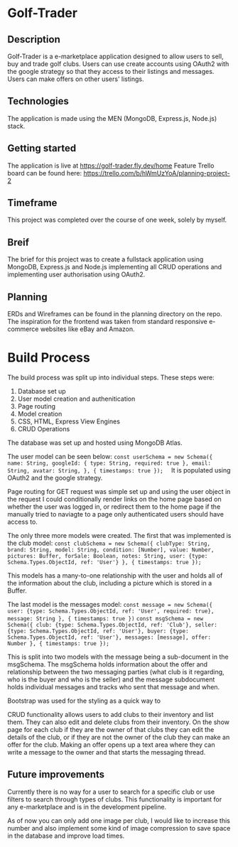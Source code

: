 # Golf-Trader

## Description

Golf-Trader is a e-marketplace application designed to allow users to sell, buy and trade golf clubs. Users can use create accounts using OAuth2 with the google strategy so that they access to their listings and messages. Users can make offers on other users' listings.

## Technologies
The application is made using the MEN (MongoDB, Express.js, Node.js) stack. 


## Getting started
The application is live at https://golf-trader.fly.dev/home 
Feature Trello board can be found here: https://trello.com/b/hWmUzYoA/planning-project-2


## Timeframe
This project was completed over the course of one week, solely by myself.


## Breif
The brief for this project was to create a fullstack application using MongoDB, Express.js and Node.js implementing all CRUD operations and implementing user authorisation using OAuth2.


## Planning
ERDs and Wireframes can be found in the planning directory on the repo. The inspiration for the frontend was taken from standard responsive e-commerce websites like eBay and Amazon.

# Build Process
The build process was split up into individual steps. These steps were:
1. Database set up
2. User model creation and authenitication
3. Page routing
4. Model creation
5. CSS, HTML, Express View Engines
6. CRUD Operations
   
The database was set up and hosted using MongoDB Atlas.

The user model can be seen below: 
`const userSchema = new Schema({
  name: String,
  googleId: {
    type: String,
    required: true
  },
  email: String,
  avatar: String,
}, {
  timestamps: true
}); 
`
It is populated using OAuth2 and the google strategy.

Page routing for GET request was simple set up and using the user object in the request I could conditionally render links on the home page based on whether the user was logged in, or redirect them to the home page if the manually tried to naviagte to a page only authenticated users should have access to.

The only three more models were created. The first that was implemented is the club model:
`const clubSchema = new Schema({
  clubType: String,
  brand: String,
  model: String,
  condition: [Number],
  value: Number,
  pictures: Buffer,
  forSale: Boolean,
  notes: String,
  user: {type: Schema.Types.ObjectId, ref: 'User'}
}, {
  timestamps: true
});`

This models has a many-to-one relationship with the user and holds all of the information about the club, including a picture which is stored in a Buffer.

The last model is the messages model: 
`const message = new Schema({
    user: {type: Schema.Types.ObjectId, ref: 'User', required: true},
    message: String
  }, {
    timestamps: true
  })`
`const msgSchema = new Schema({
    club: {type: Schema.Types.ObjectId, ref: 'Club'},
    seller: {type: Schema.Types.ObjectId, ref: 'User'},
    buyer: {type: Schema.Types.ObjectId, ref: 'User'},
    messages: [message],
    offer: Number
  }, {
    timestamps: true
  });`

This is split into two models with the message being a sub-document in the msgSchema. The msgSchema holds information about the offer and relationship between the two messaging parties (what club is it regarding, who is the buyer and who is the seller) and the message subdocument holds individual messages and tracks who sent that message and when. 

Bootstrap was used for the styling as a quick way to 

CRUD functionality allows users to add clubs to their inventory and list them. They can also edit and delete clubs from their inventory. On the show page for each club if they are the owner of that clubs they can edit the details of the club, or if they are not the owner of the club they can make an offer for the club. Making an offer opens up a text area where they can write a message to the owner and that starts the messaging thread.



## Future improvements
Currently there is no way for a user to search for a specific club or use filters to search through types of clubs. This functionality is important for any e-marketplace and is in the development pipeline. 

As of now you can only add one image per club, I would like to increase this number and also implement some kind of image compression to save space in the database and improve load times.

